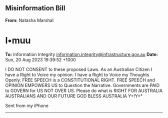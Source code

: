 ## Misinformation Bill

**From:** Natasha Marshal
# I•muu

**To:** Information Integrity [<information.integrity@infrastructure.gov.au>](mailto:information.integrity@infrastructure.gov.au)
**Date:** Sun, 20 Aug 2023 19:39:52 +1000

I DO NOT CONSENT to these proposed Laws.
As an Australian Citizen I have a Right to Voice my opinion.
I have a Right to Voice my Thoughts Openly.
FREE SPEECH is a CONSTITUTIONAL RIGHT.
FREE SPEECH and OPINION EMPOWERS US to Question the Narrative.
Governments are PAID to GOVERN for US NOT OVER US.
Please do what is RIGHT FOR AUSTRALIA AUSTRALIANS AND OUR FUTURE
GOD BLESS AUSTRALIA Y+!Y+°

Sent from my iPhone


-----


